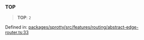 
### TOP

> **TOP**: `2`

Defined in: [packages/sprotty/src/features/routing/abstract-edge-router.ts:33](https://github.com/eclipse-sprotty/sprotty/blob/f9b2433481cc27a1ac0c92d525a92039ae7f6c76/packages/sprotty/src/features/routing/abstract-edge-router.ts#L33)
